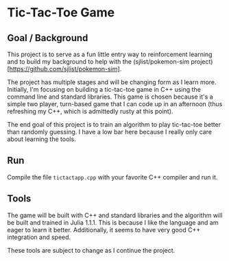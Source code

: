 # Tic-Tac-Toe Game 

## Goal / Background

This project is to serve as a fun little entry way to reinforcement learning and to build my background to help with the (sjlist/pokemon-sim project)[https://github.com/sjlist/pokemon-sim]. 

The project has multiple stages and will be changing form as I learn more. Initially, I'm focusing on building a tic-tac-toe game in C++ using the command line and standard libraries. This game is chosen because it's a simple two player, turn-based game that I can code up in an afternoon (thus refreshing my C++, which is admittedly rusty at this point). 

The end goal of this project is to train an algorithm to play tic-tac-toe better than randomly guessing. I have a low bar here because I really only care about learning the tools. 


## Run

Compile the file `tictactapp.cpp` with your favorite C++ compiler and run it. 


## Tools

The game will be built with C++ and standard libraries and the algorithm will be built and trained in Julia 1.1.1. This is because I like the language and am eager to learn it better. Additionally, it seems to have very good C++ integration and speed. 

These tools are subject to change as I continue the project. 

